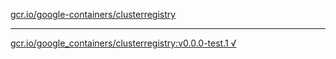 [gcr.io/google-containers/clusterregistry](https://hub.docker.com/r/anjia0532/clusterregistry/tags/) 

----
[gcr.io/google_containers/clusterregistry:v0.0.0-test.1 √](https://hub.docker.com/r/anjia0532/clusterregistry/tags/)

